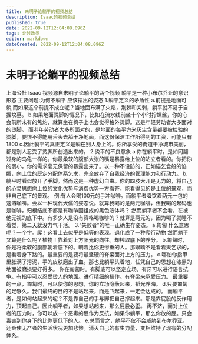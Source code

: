 ```yaml
---
title: 未明子论躺平的视频总结
description: Isaac的视频总结
published: true
date: 2022-09-12T12:04:08.096Z
tags: 非时政类
editor: markdown
dateCreated: 2022-09-12T12:04:08.096Z
---
```


# 未明子论躺平的视频总结
上海公社 Isaac
视频源自未明子论躺平的两个视频
躺平是一种小布尔乔亚的意识形态
主要问题:为何不躺平 应该摆出的姿态
1.躺平定义的矛盾性
a.前提是地面可躺,而如果这个前提不成立呢？当地面布满了火焰，荆棘和尖刺，躺平就不易于自掘坟墓。
b.如果地面烫脚的情况下，比如在流水线前坐十个小时拧螺丝，你的心会前所未有的焦灼，就算坐在椅子上也会觉得格外烫脚。这是年轻劳动者大多面对的烫脚。
而老年劳动者大多所面对的，是地面的每平方米灰尘含量都要被检验的烫脚，要恨不得能用舌头去舔干净地面，而这份保洁工作所得到的工资，可能只有1800
c.因此躺平的真正定义是躺在别人身上的。你所享受的街道干净城市美丽，都是别人忍受了烫脚所创造出来的。
2.烫平的不良意象
a.你在躺平时，是如同翻过身的乌龟一样的。你最柔软的腹部大张的嘴是暴露给上位的站立者看的。你把你的弱小，你的需求毫无保留的暴露出来了。以一种不设防的，正如猫乞食般的谄媚，向上位的既定分配体系乞求，完全放弃了自我经济的管理能力和行动力。
b.躺平时看似放开了手脚。然而这是一种虚幻自由。你的四肢大开是无力的，将自己的心灵思想向上位的文化优势与消费优势一方看齐，能看得见的是上位的景观，而非自己底下的景观。
例:有人会喝100元的手冲咖啡。而躺平者啜饮着两元一包的速溶咖啡。会以一种现代犬儒的姿态说。就算我喝的是两元咖啡，但我喝的起码也是咖啡，归根结底不都是有咖啡因组成的黑色液体吗？
然而躺平者不会看，在被他无视的底下中。有多少人是没有资格喝咖啡的？就算是两元的，因为喝了就睡不着觉，第二天就没力气干活。
3.“失败者”的唯一正确生存姿态。
a.匍匐
什么意思呢？一个字。爬！这看上去似乎是低等的表现。退化成了一种爬行动物 然而躺平又算是什么呢？植物！靠着对上方阳光的向往。却榨取底下的养分。
b.匍匐时，你是将柔软的腹部朝着底下的。朝着比你更惨重的人。那眼睛不是看着天乞求的，是看着身下路的。最重要的是要将最坚硬的脊梁面对上方的压力。
c.哪怕你指甲里胀满了污泥，手的皮肤磨出了血。那也比躺平头着地，任凭自己的思想在漆黑的地面被磨损要好得多。
你在匍匐时。有脚底可以坚定立场，有牙可以进行语言抗争。有指甲可以忍受烫人的地面。进行精细的操作。有脊梁来承受压力。
最重要的一点，匍匐时，可以使你的思想，你的立场隐蔽起来，韬光养晦。
d.只要匍匐的足够久。我们最终的目的不是站起来，而是飞起来，一定会达成的。
而躺平者，是如何站起来的呢？不是靠自己的手与脚把自己撑起来。那是靠屁股的反作用力，顶起自己。因此躺平者，如果想站起来，那么屁股必歪。
再不济，面对上位者的压力时，你可以放一个恶毒的屁作为反抗，如果你躺平，那么你放的屁。只会毒害到你身下的比你更低下的人。
e.总而言之，躺平不仅不会威胁到布尔乔亚。还会使无产者的生活状况更加悲惨。消灭自己的有生力量，变相维持了现有的分配体系。